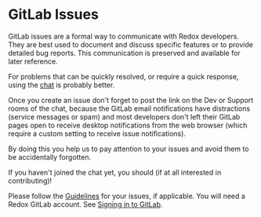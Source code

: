 # GitLab Issues

GitLab issues are a formal way to communicate with Redox developers. They are best used to document and discuss specific features or to provide detailed bug reports. This communication is preserved and available for later reference.

For problems that can be quickly resolved, or require a quick response, using the [chat](./ch13-01-chat.md) is probably better.

Once you create an issue don't forget to post the link on the Dev or Support rooms of the chat, because the GitLab email notifications have distractions (service messages or spam) and most developers don't left their GitLab pages open to receive desktop notifications from the web browser (which require a custom setting to receive issue notifications).

By doing this you help us to pay attention to your issues and avoid them to be accidentally forgotten.

If you haven't joined the chat yet, you should (if at all interested in contributing)!

Please follow the [Guidelines](./ch12-03-creating-proper-bug-reports.md) for your issues, if applicable. You will need a Redox GitLab account. See [Signing in to GitLab](./ch12-01-signing-in-to-gitlab.md).
